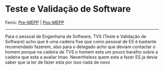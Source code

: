 # Teste e Validação de Software

Fenix: [Pre-MEPP](https://fenix.tecnico.ulisboa.pt/cursos/meic-a/disciplina-curricular/283003985068044) | [Pos-MEPP](https://fenix.tecnico.ulisboa.pt/cursos/meic-a/disciplina-curricular/564478961778811)

---

Para o pessoal de Engenharia de Software, TVS (Teste e Validação de Software) acho que é uma cadeira fixe que como pessoal de ES é bastante recomendado fazerem, also para o delegado acho que deviam contactar o homem porque na cadeira de TVS o homem esta um pouco baralho sobre a cadeira que esta a avaliar lmao. Nevertheless quem esta a fazer ES ja devia saber que ia ter de fazer esta por isso nada de novo
